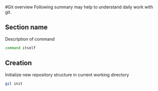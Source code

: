 #Git overview
Following summary may help to understand daily work with git.

## Section name
Description of command
```sh
command itself
```

## Creation

Initialize new repository structure in current working directory
```sh
git init
```
